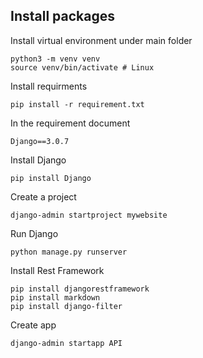 ## Install packages
Install virtual environment under main folder
```
python3 -m venv venv	
source venv/bin/activate # Linux
```
Install requirments
```
pip install -r requirement.txt
```
In the requirement document
```
Django==3.0.7
```
Install Django
```
pip install Django
```
Create a project
```
django-admin startproject mywebsite
```
Run Django
```
python manage.py runserver
```
Install Rest Framework
```
pip install djangorestframework
pip install markdown
pip install django-filter
```
Create app
```
django-admin startapp API
```
